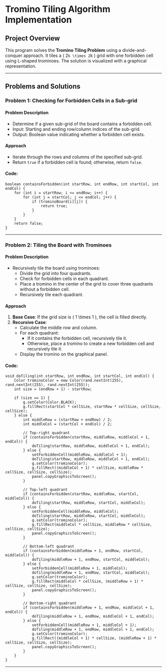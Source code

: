 
# Tromino Tiling Algorithm Implementation

## Project Overview
This program solves the **Tromino Tiling Problem** using a divide-and-conquer approach. It tiles a \( 2```k \times 2```k \) grid with one forbidden cell using L-shaped trominoes. The solution is visualized with a graphical representation.

---

## Problems and Solutions

### Problem 1: Checking for Forbidden Cells in a Sub-grid
#### Problem Description
- Determine if a given sub-grid of the board contains a forbidden cell.
- Input: Starting and ending row/column indices of the sub-grid.
- Output: Boolean value indicating whether a forbidden cell exists.

#### Approach
- Iterate through the rows and columns of the specified sub-grid.
- Return `true` if a forbidden cell is found; otherwise, return `false`.

#### Code:
```
boolean containsForbidden(int startRow, int endRow, int startCol, int endCol) {
    for (int i = startRow; i <= endRow; i++) {
        for (int j = startCol; j <= endCol; j++) {
            if (trominoBoard[i][j]) {
                return true;
            }
        }
    }
    return false;
}
```

---

### Problem 2: Tiling the Board with Trominoes
#### Problem Description
- Recursively tile the board using trominoes:
  - Divide the grid into four quadrants.
  - Check for forbidden cells in each quadrant.
  - Place a tromino in the center of the grid to cover three quadrants without a forbidden cell.
  - Recursively tile each quadrant.

#### Approach
1. **Base Case**: If the grid size is \( 1 \times 1 \), the cell is filled directly.
2. **Recursive Case**:
   - Calculate the middle row and column.
   - For each quadrant:
     - If it contains the forbidden cell, recursively tile it.
     - Otherwise, place a tromino to create a new forbidden cell and recursively tile it.
   - Display the tromino on the graphical panel.

#### Code:
```
void doTiling(int startRow, int endRow, int startCol, int endCol) {
    Color trominoColor = new Color(rand.nextInt(255), rand.nextInt(255), rand.nextInt(255));
    int size = (endRow + 1) - startRow;

    if (size == 1) {
        g.setColor(Color.BLACK);
        g.fillRect(startCol * cellSize, startRow * cellSize, cellSize, cellSize);
    } else {
        int middleRow = (startRow + endRow) / 2;
        int middleCol = (startCol + endCol) / 2;

        // Top-right quadrant
        if (containsForbidden(startRow, middleRow, middleCol + 1, endCol)) {
            doTiling(startRow, middleRow, middleCol + 1, endCol);
        } else {
            setForbiddenCell(middleRow, middleCol + 1);
            doTiling(startRow, middleRow, middleCol + 1, endCol);
            g.setColor(trominoColor);
            g.fillRect((middleCol + 1) * cellSize, middleRow * cellSize, cellSize, cellSize);
            panel.copyGraphicsToScreen();
        }

        // Top-left quadrant
        if (containsForbidden(startRow, middleRow, startCol, middleCol)) {
            doTiling(startRow, middleRow, startCol, middleCol);
        } else {
            setForbiddenCell(middleRow, middleCol);
            doTiling(startRow, middleRow, startCol, middleCol);
            g.setColor(trominoColor);
            g.fillRect(middleCol * cellSize, middleRow * cellSize, cellSize, cellSize);
            panel.copyGraphicsToScreen();
        }

        // Bottom-left quadrant
        if (containsForbidden(middleRow + 1, endRow, startCol, middleCol)) {
            doTiling(middleRow + 1, endRow, startCol, middleCol);
        } else {
            setForbiddenCell(middleRow + 1, middleCol);
            doTiling(middleRow + 1, endRow, startCol, middleCol);
            g.setColor(trominoColor);
            g.fillRect(middleCol * cellSize, (middleRow + 1) * cellSize, cellSize, cellSize);
            panel.copyGraphicsToScreen();
        }

        // Bottom-right quadrant
        if (containsForbidden(middleRow + 1, endRow, middleCol + 1, endCol)) {
            doTiling(middleRow + 1, endRow, middleCol + 1, endCol);
        } else {
            setForbiddenCell(middleRow + 1, middleCol + 1);
            doTiling(middleRow + 1, endRow, middleCol + 1, endCol);
            g.setColor(trominoColor);
            g.fillRect((middleCol + 1) * cellSize, (middleRow + 1) * cellSize, cellSize, cellSize);
            panel.copyGraphicsToScreen();
        }
    }
}
```

---
